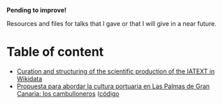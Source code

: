 **Pending to improve!**

Resources and files for talks that I gave or that I will give in a near future.

# Table of content
- [Curation and structuring of the scientific production of the IATEXT in Wikidata](https://ivanhercaz/talks/2019-06-07_wikidata_days/2019-06-07_wikidata_days.html)
- [Propuesta para abordar la cultura portuaria en Las Palmas de Gran Canaria: los cambulloneros](2017-12-01_cambulloneros_congreso_gobernanza/2017-12-01_cambulloneros_congreso_gobernanza.html) ([código](https://github.com/ivanhercaz/ivanhercaz.github.io/blob/master/talks/2017-12-01_cambulloneros_congreso_gobernanza/2017-12-01_cambulloneros_congreso_gobernanza.html)
